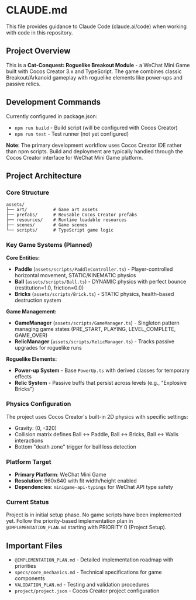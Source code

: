 # CLAUDE.md

This file provides guidance to Claude Code (claude.ai/code) when working with code in this repository.

## Project Overview

This is a **Cat-Conquest: Roguelike Breakout Module** - a WeChat Mini Game built with Cocos Creator 3.x and TypeScript. The game combines classic Breakout/Arkanoid gameplay with roguelike elements like power-ups and passive relics.

## Development Commands

Currently configured in package.json:
- `npm run build` - Build script (will be configured with Cocos Creator)
- `npm run test` - Test runner (not yet configured)

**Note**: The primary development workflow uses Cocos Creator IDE rather than npm scripts. Build and deployment are typically handled through the Cocos Creator interface for WeChat Mini Game platform.

## Project Architecture

### Core Structure
```
assets/
├── art/          # Game art assets
├── prefabs/      # Reusable Cocos Creator prefabs
├── resources/    # Runtime loadable resources
├── scenes/       # Game scenes
└── scripts/      # TypeScript game logic
```

### Key Game Systems (Planned)

**Core Entities:**
- **Paddle** (`assets/scripts/PaddleController.ts`) - Player-controlled horizontal movement, STATIC/KINEMATIC physics
- **Ball** (`assets/scripts/Ball.ts`) - DYNAMIC physics with perfect bounce (restitution=1.0, friction=0.0)
- **Bricks** (`assets/scripts/Brick.ts`) - STATIC physics, health-based destruction system

**Game Management:**
- **GameManager** (`assets/scripts/GameManager.ts`) - Singleton pattern managing game states (PRE_START, PLAYING, LEVEL_COMPLETE, GAME_OVER)
- **RelicManager** (`assets/scripts/RelicManager.ts`) - Tracks passive upgrades for roguelike runs

**Roguelike Elements:**
- **Power-up System** - Base `PowerUp.ts` with derived classes for temporary effects
- **Relic System** - Passive buffs that persist across levels (e.g., "Explosive Bricks")

### Physics Configuration

The project uses Cocos Creator's built-in 2D physics with specific settings:
- Gravity: (0, -320)
- Collision matrix defines Ball ↔ Paddle, Ball ↔ Bricks, Ball ↔ Walls interactions
- Bottom "death zone" trigger for ball loss detection

### Platform Target

- **Primary Platform**: WeChat Mini Game
- **Resolution**: 960x640 with fit width/height enabled
- **Dependencies**: `minigame-api-typings` for WeChat API type safety

### Current Status

Project is in initial setup phase. No game scripts have been implemented yet. Follow the priority-based implementation plan in `@IMPLEMENTATION_PLAN.md` starting with PRIORITY 0 (Project Setup).

## Important Files

- `@IMPLEMENTATION_PLAN.md` - Detailed implementation roadmap with priorities
- `specs/core_mechanics.md` - Technical specifications for game components
- `VALIDATION_PLAN.md` - Testing and validation procedures
- `project/project.json` - Cocos Creator project configuration